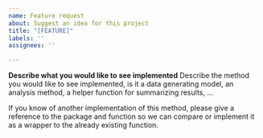 ```yaml
---
name: Feature request
about: Suggest an idea for this project
title: "[FEATURE]"
labels: ''
assignees: ''

---
```


**Describe what you would like to see implemented**
Describe the method you would like to see implemented, is it a data generating model, an analysis method, a helper function for summarizing results, ...

If you know of another implementation of this method, please give a reference to the package and function so we can compare or implement it as a wrapper to the already existing function.

